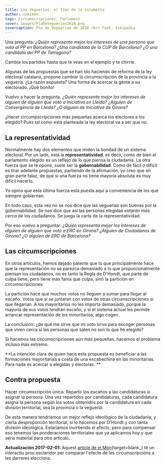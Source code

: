 ```yaml
---
title: Las Veguerias, el timo de la estampita
author: vokimon
tags: Circumscripciones, Parlament
cover: images/PlaDeVegueries2016.png
covercaption: Pla de Vegueries de 2016 <br> Font: Vikipedia
---
```


Una pregunta:
_¿Quién representa mejor los intereses de una persona que votó al PP en Barcelona?
¿Una candidata de la CUP de Barcelona? ¿O una candidata del PP de Tarragona?_

Cambia los partidos hasta que te veas en el ejemplo y te chirríe.

Algunas de las propuestas que se han ido haciendo de reforma de la ley electoral catalana,
propone cambiar la circumscripción de la província a la veguería.
¿La razón expuesta? Una forma de acercar la gente a su electorado.
¡Qué bonito!

<!-- PELICAN_END_SUMMARY -->

Vuelvo a hacer la pregunta.
_¿Quién representa mejor los intereses de alguien de alguien que votó a Iniciativa en Lleida?
¿Alguien de Convergència de Lleida? ¿O alguien de Iniciativa de Girona?_

¿Hacer circumpscripciones más pequeñas acerca los electores a los elegido?
Pues tal como està planteada la ley electoral va a ser que no.

## La representatividad

Normalmente hay dos elementos que miden la bondad de un sistema electoral.
Por un lado, está la **representatividad**, es decir,
como de bien el parlamento elegido es un reflejo de lo que piensa la ciudadanía.
La otra fuerza que se le opone, suele ser la **gobernabilidad**.
Como de fácil o difícil es tirar adelante propuestas,
partiendo de la afirmación, yo creo que en gran parte falaz,
de que si una fuerza no tiene mayoría absoluta es muy difícil hacerlo.

Yo opino que esta última fuerza está puesta aquí a conveniencia de
los que siempre gobiernan.

En todo caso, esta vez no se nos dice que las veguerías son buenas por la gobernabilidad.
Se nos dice que así las personas elegidas _estarán más cerca_ de los ciudadanos.
Se juega la carta de la representatividad.

Por eso vuelvo a preguntar:
_¿Quién representa mejor los intereses de alguien de alguien que votó a ERC en Girona?
¿Alguien de Ciudadanos de Girona? ¿O alguien de ERC de Barcelona?_

## Las circumscripciones

En otros artículos, hemos dejado patente que lo que principalmente hace
que la representación no se parezca demasiado a lo que proporcionalmente
piensan los ciudadanos, no es tanto la Regla de D'Hondt, que parte de culpa
tiene, pero tiene más fama que culpa, sinó la partición en circumscripciones.

La partición hace que muchos votos no lleguen a sumar para llegar al escaño.
Votos que si se juntaran con votos de otras circumscripciones si que llegarían.
A los mayoritarios no les importa demasiado, porque la mayoría de sus votos
tendrán escaño,
y si el sistema actual les permite arrancar representación de los minoritarios,
algo cogen.

La conclusión:
¿de qué me sirve que mi voto sirva para escoger personas que viven cerca
si las personas que salen no son lo que he elegido?

Si hacemos las circumscripciones aún más pequeñas,
hacemos el problema incluso más extremo.

**La intención clara de quien hace esta propuesta es beneficiar a las formaciones
mayoritarias a costa de una escabechina en las minoritarias.
Para nada es acercar a elegidas y electoras.
**

## Contra propuesta

Hacer circumscripción única.
Repartir los escaños a las candidaturas si asignar la persona.
Una vez repartidos por candidaturas, cada candidatura asigna
la persona según los votos obtenidos por la candidatura en cada
división territorial, sea la província o la veguería.

De esta manera tendríamos un mejor reflejo ideològico de la ciudadanía,
y cierta desproporción territorial,
si lo hacemos por D'Hondt y con tanta división ideológica.
Estaríamos invirtiendo el efecto,
pero para compensar eso tenemos las ponderaciones territoriales que ya aplicamos hoy
y que sería material para otro artículo.


**Actualización 2017-02-01:** Aquest [article de el Món][ArticleElMon]{target=blank_} té un interactiu prou esclaridor
per comparar l'efecte de les circumscripcións a les darreres eleccions.


[Vegueria-ca]:https://ca.wikipedia.org/wiki/Vegueria
[Vegueria-es]:https://es.wikipedia.org/wiki/Veguer%C3%ADa
[ArticleElMon]:https://elmon.cat/politica/qui-guanya-i-qui-perd-amb-un-nou-sistema-electoral


